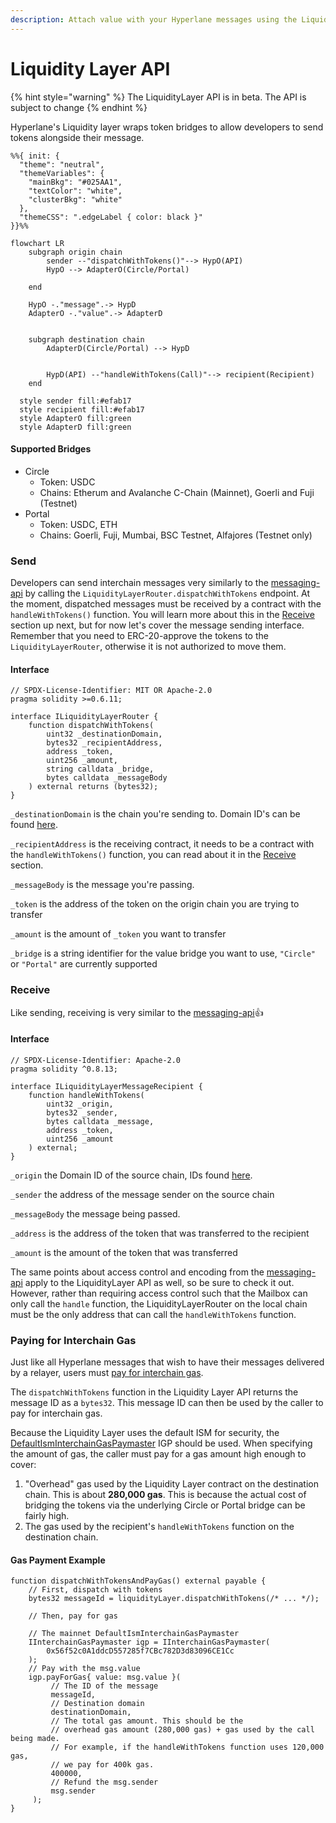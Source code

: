 ```yaml
---
description: Attach value with your Hyperlane messages using the Liquidity Layer API.
---
```


# Liquidity Layer API

{% hint style="warning" %}
The LiquidityLayer API is in beta. The API is subject to change
{% endhint %}

Hyperlane's Liquidity layer wraps token bridges to allow developers to send tokens alongside their message.

```mermaid
%%{ init: {
  "theme": "neutral",
  "themeVariables": {
    "mainBkg": "#025AA1",
    "textColor": "white",
    "clusterBkg": "white"
  },
  "themeCSS": ".edgeLabel { color: black }"
}}%%

flowchart LR
	subgraph origin chain
		sender --"dispatchWithTokens()"--> HypO(API)
        HypO --> AdapterO(Circle/Portal)
        
	end

	HypO -."message".-> HypD
	AdapterO -."value".-> AdapterD
    

	subgraph destination chain
        AdapterD(Circle/Portal) --> HypD
    

		HypD(API) --"handleWithTokens(Call)"--> recipient(Recipient)
	end

  style sender fill:#efab17
  style recipient fill:#efab17
  style AdapterO fill:green
  style AdapterD fill:green
```

#### Supported Bridges

* Circle
  * Token: USDC
  * Chains: Etherum and Avalanche C-Chain (Mainnet), Goerli and Fuji (Testnet)
* Portal
  * Token: USDC, ETH
  * Chains: Goerli, Fuji, Mumbai, BSC Testnet, Alfajores (Testnet only)

### Send

Developers can send interchain messages very similarly to the [messaging-api](../apis/messaging-api/ "mention") by calling the `LiquidityLayerRouter.dispatchWithTokens` endpoint. At the moment, dispatched messages must be received by a contract with the `handleWithTokens()` function. You will learn more about this in the [Receive](../apis/messaging-api/receive.md) section up next, but for now let's cover the message sending interface. Remember that you need to ERC-20-approve the tokens to the `LiquidityLayerRouter`, otherwise it is not authorized to move them.

#### Interface

```solidity
// SPDX-License-Identifier: MIT OR Apache-2.0
pragma solidity >=0.6.11;

interface ILiquidityLayerRouter {
    function dispatchWithTokens(
        uint32 _destinationDomain,
        bytes32 _recipientAddress,
        address _token,
        uint256 _amount,
        string calldata _bridge,
        bytes calldata _messageBody
    ) external returns (bytes32);
}

```

`_destinationDomain` is the chain you're sending to. Domain ID's can be found [here](../resources/domains/).

`_recipientAddress` is the receiving contract, it needs to be a contract with the `handleWithTokens()` function, you can read about it in the [Receive](token-bridge-api.md#receive) section.

`_messageBody` is the message you're passing.

`_token` is the address of the token on the origin chain you are trying to transfer

`_amount` is the amount of `_token` you want to transfer

`_bridge` is a string identifier for the value bridge you want to use, `"Circle"` or `"Portal"` are currently supported

### Receive

Like sending, receiving is very similar to the [messaging-api](../apis/messaging-api/ "mention"):thumbsup:

#### Interface

```solidity
// SPDX-License-Identifier: Apache-2.0
pragma solidity ^0.8.13;

interface ILiquidityLayerMessageRecipient {
    function handleWithTokens(
        uint32 _origin,
        bytes32 _sender,
        bytes calldata _message,
        address _token,
        uint256 _amount
    ) external;
}

```

`_origin` the Domain ID of the source chain, IDs found [here](../resources/domains/#mainnet).

`_sender` the address of the message sender on the source chain

`_messageBody` the message being passed.

`_address` is the address of the token that was transferred to the recipient

`_amount` is the amount of the token that was transferred

The same points about access control and encoding from the [messaging-api](../apis/messaging-api/ "mention") apply to the LiquidityLayer API as well, so be sure to check it out. However, rather than requiring access control such that the Mailbox can only call the `handle` function, the LiquidityLayerRouter on the local chain must be the only address that can call the `handleWithTokens` function.

### Paying for Interchain Gas

Just like all Hyperlane messages that wish to have their messages delivered by a relayer, users must [pay for interchain gas](../build-with-hyperlane/guides/paying-for-interchain-gas.md).

The `dispatchWithTokens` function in the Liquidity Layer API returns the message ID as a `bytes32`. This message ID can then be used by the caller to pay for interchain gas.

Because the Liquidity Layer uses the default ISM for security, the [DefaultIsmInterchainGasPaymaster](../resources/addresses/#defaultisminterchaingaspaymaster-1) IGP should be used. When specifying the amount of gas, the caller must pay for a gas amount high enough to cover:

1. "Overhead" gas used by the Liquidity Layer contract on the destination chain. This is about **280,000 gas**. This is because the actual cost of bridging the tokens via the underlying Circle or Portal bridge can be fairly high.
2. The gas used by the recipient's `handleWithTokens` function on the destination chain.

#### Gas Payment Example

```solidity
function dispatchWithTokensAndPayGas() external payable {
    // First, dispatch with tokens
    bytes32 messageId = liquidityLayer.dispatchWithTokens(/* ... */);

    // Then, pay for gas

    // The mainnet DefaultIsmInterchainGasPaymaster
    IInterchainGasPaymaster igp = IInterchainGasPaymaster(
        0x56f52c0A1ddcD557285f7CBc782D3d83096CE1Cc
    );
    // Pay with the msg.value
    igp.payForGas{ value: msg.value }(
         // The ID of the message
         messageId,
         // Destination domain
         destinationDomain,
         // The total gas amount. This should be the
         // overhead gas amount (280,000 gas) + gas used by the call being made.
         // For example, if the handleWithTokens function uses 120,000 gas,
         // we pay for 400k gas.
         400000,
         // Refund the msg.sender
         msg.sender
     );
}
```
